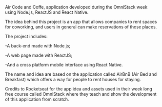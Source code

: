 Air Code and Coffe, application developed during the OmniStack week using Node.js, ReactJS and React Native. 

The idea behind this project is an app that allows companies to rent spaces for coworking, and users in general can make reservations of those places. 

The project includes:

-A back-end made with Node.js;

-A web page made with ReactJS;

-And a cross platform mobile interface using React Native. 




The name and idea are based on the application called AirBnB (Air Bed and Breakfast) which offers a way for people to rent houses for staying.

Credits to Rocketseat for the app idea and assets used in their week long free course called OmniStack where they teach and show the development of this application from scratch.
